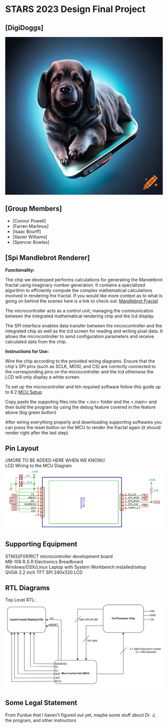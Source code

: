 # STARS 2023 Design Final Project

## [DigiDoggs]
![Alt text](imgs/image-2.png)

## [Group Members]
* [Connor Powell]
* [Farren Martinus]
* [Isaac Bourff]
* [Xavier Williams]
* [Spencer Bowles]

## [Spi Mandlebrot Renderer]
**Functionality:**

The chip we developed performs calculations for generating the Mandelbrot fractal using imaginary number generation. It contains a specialized algorithm to efficiently compute the complex mathematical calculations involved in rendering the fractal. If you would like more context as to what is going on behind the scenes here is a link to check out: [Mandlebrot Fractal](https://mathigon.org/course/fractals/mandelbrot)

The microcontroller acts as a control unit, managing the communication between the integrated mathematical rendering chip and the lcd display.

The SPI interface enables data transfer between the microcontroller and the integrated chip as well as the lcd screen for reading and writing pixel data. It allows the microcontroller to send configuration parameters and receive calculated data from the chip.

**Instructions for Use:**

Wire the chip according to the provided wiring diagrams. Ensure that the chip's SPI pins (such as SCLK, MOSI, and CS) are correctly connected to the corresponding pins on the microcontroller and the lcd otheriwse the LCD will only display a white screen.

To set up the microcontroller and teh required software follow this guide up to 6.2 [MCU Setup](https://ece362-purdue.github.io/f2022-public-labs/lab-5.0/lab_5.html)

Copy paste the suppoting files into the <.inc> folder and the <.main> and then build the program by using the debug feature covered in the feature above (big green button)

After wiring everything properly and downloading supporting softwares you can press the reset button on the MCU to render the fractal again (it should render right after the last step)

## Pin Layout
//MORE TO BE ADDED HERE WHEN WE KNOW//  
LCD Wiring to the MCU Diagram
![Alt text](imgs/image.png)

## Supporting Equipment
STM32F091RCT microcontroller development board  
MB-108 R.S.R Electronics Breadboard  
Windows/OSX/Linux Laptop with System Workbench installed/setup  
QVGA 2.2 inch TFT SPI 240x320 LCD   

## RTL Diagrams
Top Level RTL:
![Alt text](imgs/image-1.png)

## Some Legal Statement
From Purdue that I haven't figured out yet, maybe some stuff about Dr. J, the program, and other instructors